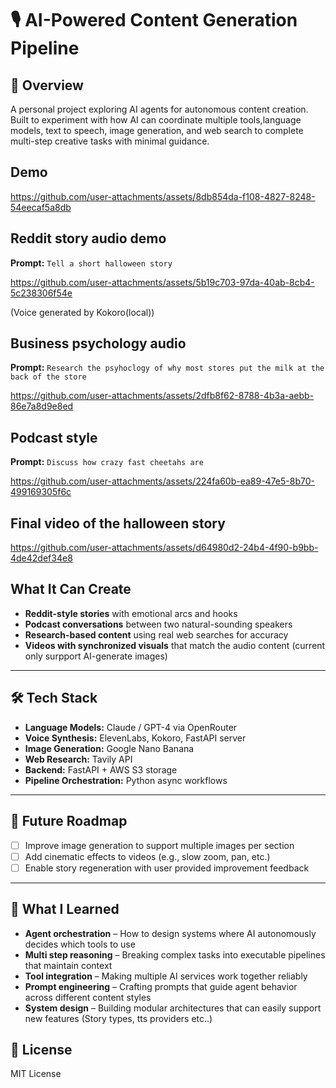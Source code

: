 # 🎙️ AI-Powered Content Generation Pipeline

## 🚀 Overview
  
A personal project exploring AI agents for autonomous content creation. Built to experiment with how AI can coordinate multiple tools,language models, text to speech, image generation, and web search to complete multi-step creative tasks with minimal guidance.

## Demo

https://github.com/user-attachments/assets/8db854da-f108-4827-8248-54eecaf5a8db


## Reddit story audio demo
**Prompt:** `Tell a short halloween story`

https://github.com/user-attachments/assets/5b19c703-97da-40ab-8cb4-5c238306f54e

(Voice generated by Kokoro(local))

## Business psychology audio
**Prompt:** `Research the psyhoclogy of why most stores put the milk at the back of the store`

https://github.com/user-attachments/assets/2dfb8f62-8788-4b3a-aebb-86e7a8d9e8ed


## Podcast style
**Prompt:** `Discuss how crazy fast cheetahs are`

https://github.com/user-attachments/assets/224fa60b-ea89-47e5-8b70-499169305f6c


## Final video of the halloween story
https://github.com/user-attachments/assets/d64980d2-24b4-4f90-b9bb-4de42def34e8



## What It Can Create

- **Reddit-style stories** with emotional arcs and hooks
- **Podcast conversations** between two natural-sounding speakers  
- **Research-based content** using real web searches for accuracy
- **Videos with synchronized visuals** that match the audio content (current only surpport AI-generate images)

---

## 🛠️ Tech Stack

- **Language Models:** Claude / GPT-4 via OpenRouter  
- **Voice Synthesis:** ElevenLabs, Kokoro, FastAPI server  
- **Image Generation:** Google Nano Banana  
- **Web Research:** Tavily API 
- **Backend:** FastAPI + AWS S3 storage  
- **Pipeline Orchestration:** Python async workflows  

---

## 🎯 Future Roadmap

- [ ] Improve image generation to support multiple images per section
- [ ] Add cinematic effects to videos (e.g., slow zoom, pan, etc.)
- [ ] Enable story regeneration with user provided improvement feedback

---

## 💭 What I Learned

- **Agent orchestration** – How to design systems where AI autonomously decides which tools to use
- **Multi step reasoning** – Breaking complex tasks into executable pipelines that maintain context
- **Tool integration** – Making multiple AI services work together reliably
- **Prompt engineering** – Crafting prompts that guide agent behavior across different content styles
- **System design** – Building modular architectures that can easily support new features (Story types, tts providers etc..)


## 📝 License

MIT License
